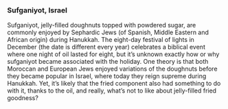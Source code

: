 ### Sufganiyot, Israel
Sufganiyot, jelly-filled doughnuts topped with powdered sugar, are commonly enjoyed by Sephardic Jews (of Spanish, Middle Eastern and African origin)
during Hanukkah. The eight-day festival of lights in December (the date is different every year) celebrates a biblical event where one night of oil
lasted for eight, but it’s unknown exactly how or why sufganiyot became associated with the holiday. One theory is that both Moroccan and European Jews
enjoyed variations of the doughnuts before they became popular in Israel, where today they reign supreme during Hanukkah. Yet, it’s likely that the fried
component also had something to do with it, thanks to the oil, and really, what’s not to like about jelly-filled fried goodness?
